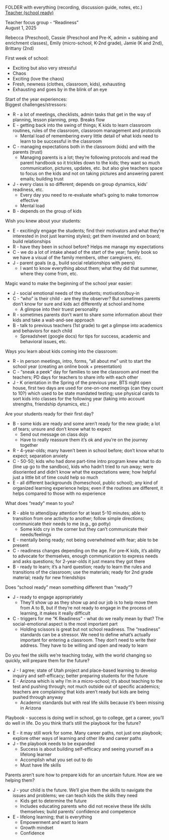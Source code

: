 FOLDER with everything (recording, discussion guide, notes, etc.)  
[Teacher (school ready)](https://drive.google.com/drive/folders/1AApcEEBzTEbR9tznfwonogM4ILG9PA9O?usp=drive_link)

Teacher focus group \- “Readiness”  
August 1, 2025

Rebecca (Preschool), Cassie (Preschool and Pre-K, admin \+ subbing and enrichment classes), Emily (micro-school, K-2nd grade), Jamie (K and 2nd), Brittany (2nd)

First week of school:

* Exciting but also very stressful  
* Chaos  
* Exciting (love the chaos)  
* Fresh, newness (clothes, classroom, kids), exhausting  
* Exhausting and goes by in the blink of an eye

Start of the year experiences:  
Biggest challenges/stressors:

* R \- a lot of meetings, checklists, admin tasks that get in the way of planning, lesson planning, prep. Breaks flow  
* E \- getting back into the swing of things; K kids to learn classroom routines, rules of the classroom, classroom management and protocols  
  * Mental load of remembering every little detail of what kids need to learn to be successful in the classroom  
* C \- managing expectations both in the classroom (kids) and with the parents (trust)  
  * Managing parents is a lot; they’re following protocols and read the parent handbook so it trickles down to the kids; they want so much communication, pictures, updates, etc. but also give teachers space to focus on the kids and not on taking pictures and answering parent emails; building trust  
* J \- every class is so different; depends on group dynamics, kids’ readiness, etc.   
  * Every day you need to re-evaluate what’s going to make tomorrow effective  
  * Mental load  
* B \- depends on the group of kids

Wish you knew about your students:

* E \- excitingly engage the students; find their motivators and what they’re interested in (not just learning styles); get them invested and on board; build relationships  
* R \- have they been in school before? Helps me manage my expectations  
* C \- we do a lot of intake ahead of the start of the year; family book so we have a visual of the family members, other caregivers, etc.  
* J \- parent goals (e.g., build social relationships with peers)  
  * I want to know everything about them; what they did that summer, where they come from, etc.

Magic wand to make the beginning of the school year easier:

* J \- social emotional needs of the students; motivation/buy-in  
* C \- “who” is their child \- are they the observer? But sometimes parents don’t know for sure and kids act differently at school and home  
  * A glimpse into their truest personality  
* R \- sometimes parents don’t want to share some information about their kids and take a wait-and-see approach  
* B \- talk  to previous teachers (1st grade) to get a glimpse into academics and behaviors for each child  
  * Spreadsheet (google docs) for tips for success, academic and behavioral issues, etc.

Ways you learn about kids coming into the classroom:

* R \- in person meetings, intro, forms, “all about me” unit to start the school year (creating an online book \+ presentation)  
* C \- “sneak a peek” day for families to see the classroom and meet the teachers; PD days for teachers to share info with each other  
* J \- K orientation in the Spring of the previous year, BTS night open house, first two days are used for one-on-one meetings (can they count to 10?) which used to be state mandated testing; use physical cards to sort kids into classes for the following year (taking into account strengths, friendship dynamics, etc.)

Are your students ready for their first day?

* B \- some kids are ready and some aren’t ready for the new grade; a lot of tears; unsure and don’t know what to expect  
  * Send out message on class dojo  
  * Have to really reassure them it’s ok and you’re on the journey together  
* R \- 4-year-olds; many haven’t been in school before; don’t know what to expect; separation anxiety  
* C \- 50-50; kids who had done part-time intro program knew what to do (line up go to the sandbox), kids who hadn’t tried to run away; were disoriented and didn’t know what the expectations were; how helpful just a little bit of time could help so much  
* E \- all different backgrounds (homeschool, public school); any kind of organized learning experience helps; even if the routines are different, it helps compared to those with no experience


What does “ready” mean to you?

* R \- able to attend/pay attention for at least 5-10 minutes; able to transition from one activity to another; follow simple directions; communicate their needs to me (e.g., go potty)  
  * Some kids cry in the corner but they can’t communicate their needs/feelings  
* E \- mentally being ready; not being overwhelmed with fear; able to be present  
* C \- readiness changes depending on the age. For pre-K kids, it’s ability to advocate for themselves, enough communication to express needs and asks questions; for 2-year-olds it just means they got there  
* B \- ready to learn; it’s a hard question; ready to learn the rules and transitions of the classroom; use the materials; ready for 2nd grade material; ready for new friendships

Does “school ready” mean something different than “ready”?

* J \- ready to engage appropriately  
  * They’ll show up as they show up and our job is to help move them from A to B, but if they’re not ready to engage in the process of learning, it makes it really difficult  
* C \- triggers for me “K Readiness” \- what do we really mean by that? The social-emotional aspect is the most important part  
  * Holding scissors is great but not school readiness. The “readiness” standards can be a stressor. We need to define what’s actually important for entering a classroom. They don’t need to write their address. They have to be willing and open and ready to learn

Do you feel the skills we’re teaching today, with the world changing so quickly, will prepare them for the future?

* J \- I agree; state of Utah project and place-based learning  to develop inquiry and self-efficacy; better preparing students for the future  
* E \- Arizona which is why I’m in a micro-school; it’s about teaching to the test and pushing through; not much outside out of specific academics; teachers are complaining that kids aren’t ready but kids are being pushed through anyway  
  * Academic standards but with real life skills because it’s been missing in Arizona  
    

Playbook \- success is doing well in school, go to college, get a career, you’ll do well in life. Do you think that’s still the playbook for the future?

* E \- it may still work for some. Many career paths, not just one playbook; explore other ways of learning and other life and career paths  
* J \- the playbook needs to be expanded  
  * Success is about building self-efficacy and seeing yourself as a lifelong learner  
  * Accomplish what you set out to do  
  * Must have life skills

Parents aren’t sure how to prepare kids for an uncertain future. How are we helping them?

* J \- your child is the future. We’ll give them the skills to navigate the issues and problems; we can teach kids the skills they need   
  * Kids get to determine the future  
  * Includes educating parents who did not receive these life skills themselves; build parents’ confidence and competence  
* E \- lifelong learning; that is everything  
  * Empowerment and want to learn  
  * Growth mindset  
  * Confidence

  